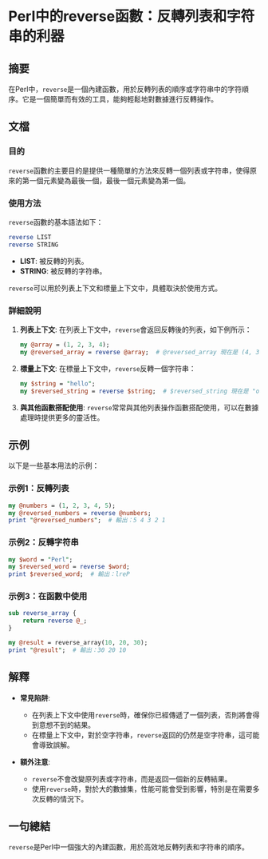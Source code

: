 <!--
Meta Description: # Perl中的reverse函數：反轉列表和字符串的利器 ## 摘要 在Perl中，`reverse`是一個內建函數，用於反轉列表的順序或字符串中的字符順序。它是一個簡單而有效的工具，能夠輕鬆地對數據進行反轉操作。 ## 文檔 ### 目的 `reverse`函數的主要目的是提供一種簡單的方法來反...
Meta Keywords: reverse, perl, string, print, list
-->

# Perl中的reverse函數：反轉列表和字符串的利器

## 摘要
在Perl中，`reverse`是一個內建函數，用於反轉列表的順序或字符串中的字符順序。它是一個簡單而有效的工具，能夠輕鬆地對數據進行反轉操作。

## 文檔
### 目的
`reverse`函數的主要目的是提供一種簡單的方法來反轉一個列表或字符串，使得原來的第一個元素變為最後一個，最後一個元素變為第一個。

### 使用方法
`reverse`函數的基本語法如下：
```perl
reverse LIST
reverse STRING
```
- **LIST**: 被反轉的列表。
- **STRING**: 被反轉的字符串。

`reverse`可以用於列表上下文和標量上下文中，具體取決於使用方式。

### 詳細說明
1. **列表上下文**:
   在列表上下文中，`reverse`會返回反轉後的列表，如下例所示：
   ```perl
   my @array = (1, 2, 3, 4);
   my @reversed_array = reverse @array;  # @reversed_array 現在是 (4, 3, 2, 1)
   ```

2. **標量上下文**:
   在標量上下文中，`reverse`反轉一個字符串：
   ```perl
   my $string = "hello";
   my $reversed_string = reverse $string;  # $reversed_string 現在是 "olleh"
   ```

3. **與其他函數搭配使用**:
   `reverse`常常與其他列表操作函數搭配使用，可以在數據處理時提供更多的靈活性。

## 示例
以下是一些基本用法的示例：

### 示例1：反轉列表
```perl
my @numbers = (1, 2, 3, 4, 5);
my @reversed_numbers = reverse @numbers;
print "@reversed_numbers";  # 輸出：5 4 3 2 1
```

### 示例2：反轉字符串
```perl
my $word = "Perl";
my $reversed_word = reverse $word;
print $reversed_word;  # 輸出：lreP
```

### 示例3：在函數中使用
```perl
sub reverse_array {
    return reverse @_;
}

my @result = reverse_array(10, 20, 30);
print "@result";  # 輸出：30 20 10
```

## 解釋
- **常見陷阱**:
  - 在列表上下文中使用`reverse`時，確保你已經傳遞了一個列表，否則將會得到意想不到的結果。
  - 在標量上下文中，對於空字符串，`reverse`返回的仍然是空字符串，這可能會導致誤解。

- **額外注意**:
  - `reverse`不會改變原列表或字符串，而是返回一個新的反轉結果。
  - 使用`reverse`時，對於大的數據集，性能可能會受到影響，特別是在需要多次反轉的情況下。

## 一句總結
`reverse`是Perl中一個強大的內建函數，用於高效地反轉列表和字符串的順序。